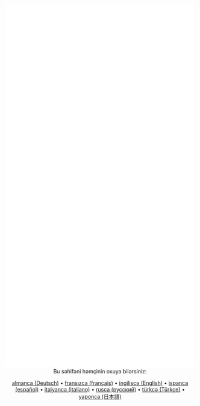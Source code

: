 <div align="center">
	<img src="README-az.svg" width="768" height="960" alt="">
    <br />
    <footer>
        <span>Bu səhifəni həmçinin oxuya bilərsiniz:</span><br />

[almanca (Deutsch)](./README-de.md) • [fransızca (français)](./README-fr.md) • [ingiliscə (English)](./README.md) • [ispanca (español)](./README-es.md) • [italyanca (italiano)](./README-it.md) • [rusca (русский)](./README-ru.md) • [türkcə (Türkçe)](./README-tr.md) • [yaponca (日本語)](./README-ja.md)
    </footer>
</div>